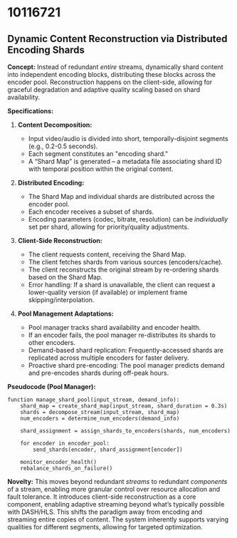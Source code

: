 # 10116721

## Dynamic Content Reconstruction via Distributed Encoding Shards

**Concept:** Instead of redundant *entire* streams, dynamically shard content into independent encoding blocks, distributing these blocks across the encoder pool. Reconstruction happens on the client-side, allowing for graceful degradation and adaptive quality scaling based on shard availability.

**Specifications:**

1.  **Content Decomposition:**
    *   Input video/audio is divided into short, temporally-disjoint segments (e.g., 0.2-0.5 seconds).
    *   Each segment constitutes an "encoding shard."
    *   A “Shard Map” is generated – a metadata file associating shard ID with temporal position within the original content.

2.  **Distributed Encoding:**
    *   The Shard Map and individual shards are distributed across the encoder pool.
    *   Each encoder receives a subset of shards.
    *   Encoding parameters (codec, bitrate, resolution) can be *individually* set per shard, allowing for priority/quality adjustments.

3.  **Client-Side Reconstruction:**
    *   The client requests content, receiving the Shard Map.
    *   The client fetches shards from various sources (encoders/cache).
    *   The client reconstructs the original stream by re-ordering shards based on the Shard Map.
    *   Error handling:  If a shard is unavailable, the client can request a lower-quality version (if available) or implement frame skipping/interpolation.

4.  **Pool Management Adaptations:**
    *   Pool manager tracks shard availability and encoder health.
    *   If an encoder fails, the pool manager re-distributes its shards to other encoders.
    *   Demand-based shard replication: Frequently-accessed shards are replicated across multiple encoders for faster delivery.
    *   Proactive shard pre-encoding:  The pool manager predicts demand and pre-encodes shards during off-peak hours.

**Pseudocode (Pool Manager):**

```
function manage_shard_pool(input_stream, demand_info):
    shard_map = create_shard_map(input_stream, shard_duration = 0.3s)
    shards = decompose_stream(input_stream, shard_map)
    num_encoders = determine_num_encoders(demand_info)

    shard_assignment = assign_shards_to_encoders(shards, num_encoders)

    for encoder in encoder_pool:
        send_shards(encoder, shard_assignment[encoder])

    monitor_encoder_health()
    rebalance_shards_on_failure()
```

**Novelty:**  This moves beyond redundant *streams* to redundant *components* of a stream, enabling more granular control over resource allocation and fault tolerance. It introduces client-side reconstruction as a core component, enabling adaptive streaming beyond what’s typically possible with DASH/HLS. This shifts the paradigm away from encoding and streaming entire copies of content. The system inherently supports varying qualities for different segments, allowing for targeted optimization.